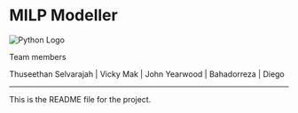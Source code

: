 # MILP Modeller

![Python Logo](https://www.python.org/static/community_logos/python-logo.png "Sample inline image")

Team members

Thuseethan Selvarajah | Vicky Mak | John Yearwood | Bahadorreza | Diego


----

This is the README file for the project.

